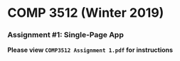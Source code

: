 # COMP 3512 (Winter 2019)
### Assignment #1: Single-Page App

**Please view `COMP3512 Assignment 1.pdf` for instructions**

  
